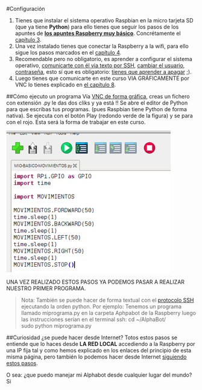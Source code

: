 #Configuración

1. Tienes que instalar el sistema operativo Raspbian en la micro tarjeta SD (que ya tiene **Python**) para ello tienes que seguir los pasos de los apuntes de [**los apuntes Raspberry muy básico**](https://catedu.gitbooks.io/raspberry-muy-basico/content/). Concrétamente el [capítulo 3](https://catedu.gitbooks.io/raspberry-muy-basico/content/3-raspbian.html).
1. Una vez instalado tienes que conectar la Raspberry a la wifi, para ello sigue los pasos marcados en el [capítulo 4](https://catedu.gitbooks.io/raspberry-muy-basico/content/4-primera-comunicacion.html).
1. Recomendable pero no obligatorio, es aprender a configurar el sistema operativo, [comunicarte con él via texto por SSH](https://catedu.gitbooks.io/raspberry-muy-basico/content/5-ssh.html), [cambiar el usuario, contraseña](https://catedu.gitbooks.io/raspberry-muy-basico/content/6-cambiar-usuario-y-contrasena.html), esto sí que es obligatorio: [tienes que aprender a apagar](https://catedu.gitbooks.io/raspberry-muy-basico/content/7-apagar.html) ;).
1. Luego tienes que comunicarte en este curso VIA GRÁFICAMENTE por VNC lo tienes explicado en [el capítulo 8](https://catedu.gitbooks.io/raspberry-muy-basico/content/8-vnc.html).

##Cómo ejecuto un programa
Vía [VNC de forma gráfica](https://catedu.gitbooks.io/raspberry-muy-basico/content/8-vnc.html), creas un fichero con extensión .py le das dos cliks y ya está !! Se abre el editor de Python para que escribas tus programas. (pues Raspbian tiene Python de forma nativa). Se ejecuta con el botón Play (redondo verde de la figura) y se para con el rojo. Esta será la forma de trabajar en este curso.

![](/assets/play)

UNA VEZ REALIZADO ESTOS PASOS YA PODEMOS PASAR A REALIZAR NUESTRO PRIMER PROGRAMA.

>Nota: También se puede hacer de forma textual con el [protocolo SSH](https://catedu.gitbooks.io/raspberry-muy-basico/content/5-ssh.html) ejecutando la orden  python. 
>Por ejemplo: Tenemos un programa llamado miprograma.py en la carpeta Aphpabot de la Raspberry luego las instrucciones serían en el terminal ssh:
>cd ~/AlphaBot/  
>sudo python miprograma.py 

##Curiosidad ¿se puede hacer desde Internet?
Totos estos pasos se entiende que lo haces desde **LA RED LOCAL** accediendo a la Raspberry por una IP fija tal y como hemos explicado en los enlaces del principio de esta misma página, pero también lo podemos hacer desde Internet [siguiendo estos pasos](https://catedu.gitbooks.io/raspberry-muy-basico/content/11-conectando-desde-internet.html).

O sea: ¿que puedo manejar mi Alphabot desde cualquier lugar del mundo? Si



